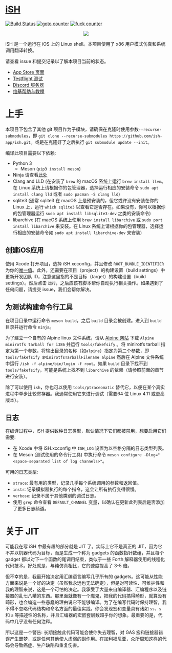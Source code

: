 # [iSH](https://ish.app)

[![Build Status](https://travis-ci.org/ish-app/ish.svg?branch=master)](https://travis-ci.org/tbodt/ish)
[![goto counter](https://img.shields.io/github/search/ish-app/ish/goto.svg)](https://github.com/tbodt/ish/search?q=goto)
[![fuck counter](https://img.shields.io/github/search/ish-app/ish/fuck.svg)](https://github.com/tbodt/ish/search?q=fuck)

<p align="center">
<a href="https://ish.app">
<img src="https://ish.app/assets/github-readme.png">
</a>
</p>

iSH 是一个运行在 iOS 上的 Linux shell。本项目使用了 x86 用户模式仿真和系统调用翻译转换。

请查看 issue 和提交记录以了解本项目当前的状态。

- [App Store 页面](https://apps.apple.com/us/app/ish-shell/id1436902243)
- [Testflight 测试](https://testflight.apple.com/join/97i7KM8O)
- [Discord 服务器](https://discord.gg/HFAXj44)
- [维基帮助与教程](https://github.com/ish-app/ish/wiki)

# 上手

本项目下包含了其他 git 项目作为子模块，请确保在克隆时使用参数`--recurse-submodules`，即 `git clone --recurse-submodules https://github.com/ish-app/ish.git`。或是在克隆好了之后执行 `git submodule update --init`。

编译此项目需要以下依赖:

 - Python 3
    + Meson (`pip3 install meson`)
 - Ninja 请查看[此处](https://ninja-build.org/)
 - Clang and LLD (在安装了 `brew` 的 macOS 系统上运行 `brew install llvm`。在 Linux 系统上请根据你的包管理器，选择运行相应的安装命令 `sudo apt install clang lld` 或者 `sudo pacman -S clang lld`)
 - sqlite3 (通常 sqlite3 在 macOS 上是预安装的，但它或许没有安装在你的 Linux 上，运行 `which sqlite3` 以查看它是否存在。如果没有，你可以根据你的包管理器运行 `sudo apt install libsqlite3-dev` 之类的安装命令)
 - libarchive (在 macOS 系统上使用 `brew install libarchive` 或 `sudo port install libarchive` 来安装。在 Linux 系统上请根据你的包管理器，选择运行相应的安装命令如 `sudo apt install libarchive-dev` 来安装)

## 创建iOS应用

使用 Xcode 打开项目，选择 iSH.xcconfig，并且修改 `ROOT_BUNDLE_IDENTIFIER` 为你的[唯一值](https://help.apple.com/xcode/mac/current/#/dev91fe7130a)。此外，还需要在项目（project）的构建设置（build settings）中更新开发团队 ID，注意这里指的不是目标（target）的构建设置（build settings）。然后点击 `运行`，之后应该有脚本帮你自动执行相关操作。如果遇到了任何问题，请提交 issue，我们会帮你解决。

## 为测试构建命令行工具

在项目目录中运行命令 `meson build`，之后 `build` 目录会被创建。进入到 `build` 目录并运行命令 `ninja`。

为了建立一个自有的 Alpine linux 文件系统，请从 [Alpine 网站](https://alpinelinux.org/downloads/) 下载 `Alpine minirotfs tarball for i386` 并运行 `tools/fakefsify` 。将 minirotfs tarball 指定为第一个参数，将输出目录的名称（如`alpine`）指定为第二个参数，即 `tools/fakefsify $MinirotfsTarballFilename alpine` 然后在 Alpine 文件系统中运行 `/ish -f alpine/bin/login -f root`。如果 `build` 目录下找不到 `tools/fakefsify`，可能是系统上找不到 `libarchive` 的依赖（请参照前面的章节进行安装）。

除了可以使用 `ish`，你也可以使用 `tools/ptraceomatic` 替代它，以便在某个真实进程中单步比较寄存器。我通常使用它来进行调试（需要64 位 Linux 4.11 或更高版本）。

## 日志

在编译过程中，iSH 提供数种日志类型，默认情况下它们都被禁用，想要启用它们需要:

- 在 Xcode 中将 iSH.xcconfig 中 `ISH_LOG` 设置为以空格分隔的日志类型列表。
- 在 Meson (测试使用的命令行工具) 中执行命令 `meson configure -Dlog="<space-separated list of log channels>"`。

可用的日志类型:

- `strace`: 最有用的类型，记录几乎每个系统调用的参数和返回值。
- `instr`: 记录模拟器执行的每个指令，这会让所有执行变得很慢。
- `verbose`: 记录不属于其他类别的调试日志。
- 使用 `grep` 命令查看 `DEFAULT_CHANNEL` 变量，以确认在更新此列表后是否添加了更多日志频道。

# 关于 JIT

可能我在写 iSH 中最有趣的部分就是 JIT 了。实际上它不是真正的 JIT，因为它不并以机器代码为目标，而是生成一个称为 gadgets 的函数指针数组，并且每个 gadget 都以对下一个函数的尾调用结束，类似于一些 Forth 解释器使用的线程化代码技术。好处就是，与纯仿真相比，它的速度提高了 3-5 倍。

但不幸的是，我最开始决定用汇编语言编写几乎所有的 gadgets。这可能从性能方面来说是一个好的决定（虽然我永远也无法确定），但是对可读性、可维护性和我的理智来说，这是一个可怕的决定。我承受了大量来自编译器、汇编程序以及链接器的乱七八糟的东西。那里面就像有一个魔鬼，把我的代码搞得畸形，就算没有畸形，也会编造一些愚蠢的理由说它不能够编译。为了在编写代码时保持理智，我不得不忽略代码结构和命名方面的最佳实践。你会发现宏和变量具有诸如 `ss`、`s` 和 `a` 等描述性的名称，并且汇编器的宏嵌套层数超乎你的想象。最重要的是，代码中几乎没有任何注释。

所以这是一个警告: 长期接触此代码可能会使你失去理智，对 GAS 宏和链接器错误产生噩梦，或是任何其他使人虚弱的副作用。在加利福尼亚，众所周知这样的代码会导致癌症、生产缺陷和重复伤害。
